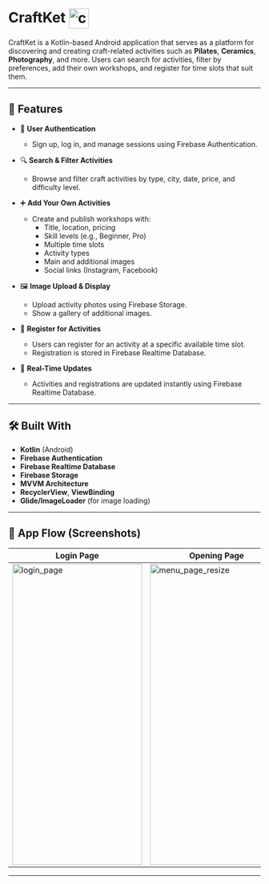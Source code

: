 # CraftKet <img width="40" height="40" alt="crafket_logo" align="center" src="https://github.com/user-attachments/assets/12312c40-35a4-43b0-974a-cf3ab603e400" />

CraftKet is a Kotlin-based Android application that serves as a platform for discovering and creating craft-related activities such as **Pilates**, **Ceramics**, **Photography**, and more. Users can search for activities, filter by preferences, add their own workshops, and register for time slots that suit them.

---

## 🚀 Features

- 🔐 **User Authentication**
  - Sign up, log in, and manage sessions using Firebase Authentication.

- 🔍 **Search & Filter Activities**
  - Browse and filter craft activities by type, city, date, price, and difficulty level.

- ➕ **Add Your Own Activities**
  - Create and publish workshops with:
    - Title, location, pricing
    - Skill levels (e.g., Beginner, Pro)
    - Multiple time slots
    - Activity types
    - Main and additional images
    - Social links (Instagram, Facebook)

- 🖼️ **Image Upload & Display**
  - Upload activity photos using Firebase Storage.
  - Show a gallery of additional images.

- 📝 **Register for Activities**
  - Users can register for an activity at a specific available time slot.
  - Registration is stored in Firebase Realtime Database.

- 🔄 **Real-Time Updates**
  - Activities and registrations are updated instantly using Firebase Realtime Database.

---

## 🛠️ Built With

- **Kotlin** (Android)
- **Firebase Authentication**
- **Firebase Realtime Database**
- **Firebase Storage**
- **MVVM Architecture**
- **RecyclerView**, **ViewBinding**
- **Glide/ImageLoader** (for image loading)

---

## 📸 App Flow (Screenshots)

| Login Page |  Opening Page  | Search Activities | Filters | Activity Info | Activity Aviabality |
|------------|----------------|-------------------|---------|---------------|---------------------|
| <img width="259" height="600" alt="login_page" src="https://github.com/user-attachments/assets/22aeb04e-6aae-4ef3-8ec5-b1e20380d062" /> | <img width="266" height="600" alt="menu_page_resize" src="https://github.com/user-attachments/assets/b2630c8a-a65d-4357-8c62-b9dd37813df6" />|<img width="281" height="600" alt="search_page" src="https://github.com/user-attachments/assets/7915c07c-e5e6-4b0c-80bd-07809c9128cd" /> | <img width="281" height="600" alt="filters_page" src="https://github.com/user-attachments/assets/39898760-301c-4264-9d2b-c4c7e74c471c" /> | <img width="283" height="600" alt="more_info_page" src="https://github.com/user-attachments/assets/25257b57-8999-41f2-8dcb-adce3418695c" /> | <img width="275" height="600" alt="app_registration_page" src="https://github.com/user-attachments/assets/e1a70a80-a2a2-44bc-aa05-60e7bfee543e" />



---
